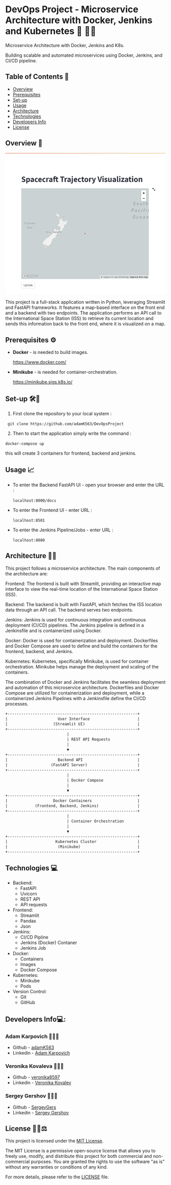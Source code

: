 # DevOps Project - Microservice Architecture with Docker, Jenkins and Kubernetes 🐍 🐳🐋

Microservice Architecture with Docker, Jenkins and K8s.

Building scalable and automated microservices using Docker, Jenkins, and CI/CD pipeline.

## Table of Contents 📖

- [Overview](#overview)
- [Prerequisites](#prerequisites)
- [Set-up](#set-up)
- [Usage](#usage)
- [Architecture](#architecture)
- [Technologies](#technologies)
- [Developers Info](#developers-info)
- [License](#license)

## Overview 👀
![Image Description](assets\SpcTrjVis.png)

This project is a full-stack application written in Python, leveraging Streamlit and FastAPI frameworks. It features a map-based interface on the front end and a backend with two endpoints. The application performs an API call to the International Space Station (ISS) to retrieve its current location and sends this information back to the front end, where it is visualized on a map.

## Prerequisites ⚙️

- <b>Docker</b> - is needed to build images.

    https://www.docker.com/

- <b>Minikube</b> - is needed for container-orchestration.

    https://minikube.sigs.k8s.io/

##  Set-up 🛠🧰

1. First clone the repository to your local system :

``` git clone https://github.com/adamK563/DevOpsProject```

2. Then to start the application simply write the command : 

``` docker-compose up ```

this will create 3 containers for frontend, backend and jenkins.

## Usage 📈

- To enter the Backend FastAPI UI - open your browser and enter the URL : 

   ``` localhost:8000/docs ```

- To enter the Frontend UI - enter URL : 

   ``` localhost:8501 ```

- To enter the Jenkins Pipeline/Jobs - enter URL : 

    ``` localhost:8080 ```

## Architecture 👷🏽

This project follows a microservice architecture. The main components of the architecture are:

Frontend: The frontend is built with Streamlit, providing an interactive map interface to view the real-time location of the International Space Station (ISS).

Backend: The backend is built with FastAPI, which fetches the ISS location data through an API call. The backend serves two endpoints.

Jenkins: Jenkins is used for continuous integration and continuous deployment (CI/CD) pipelines. The Jenkins pipeline is defined in a Jenkinsfile and is containerized using Docker.

Docker: Docker is used for containerization and deployment. Dockerfiles and Docker Compose are used to define and build the containers for the frontend, backend, and Jenkins.

Kubernetes: Kubernetes, specifically Minikube, is used for container orchestration. Minikube helps manage the deployment and scaling of the containers.

The combination of Docker and Jenkins facilitates the seamless deployment and automation of this microservice architecture. Dockerfiles and Docker Compose are utilized for containerization and deployment, while a containerized Jenkins Pipelines with a Jenkinsfile define the CI/CD processes.

```
+---------------------------------------------------------+
|                      User Interface                     |
|                    (Streamlit UI)                       |
+---------------------------------------------------------+
                           |
                           | REST API Requests
                           |
                           ▼
+---------------------------------------------------------+
|                      Backend API                        |
|                   (FastAPI Server)                      |
+---------------------------------------------------------+
                           |
                           | Docker Compose
                           |
                           ▼
+---------------------------------------------------------+
|                    Docker Containers                    |
|            (Frontend, Backend, Jenkins)                 |
+---------------------------------------------------------+
                           |
                           | Container Orchestration
                           |
                           ▼
+---------------------------------------------------------+
|                     Kubernetes Cluster                  |
|                      (Minikube)                         |
+---------------------------------------------------------+
```

## Technologies 💻

- Backend:
  - FastAPI
  - Uvicorn
  - REST API
  - API requests  
- Frontend:
  - Streamlit
  - Pandas
  - Json 
- Jenkins:
  - CI/CD Pipline
  - Jenkins (Docker) Contaner 
  - Jenkins Job
- Docker:
  - Containers
  - Images
  - Docker Compose
- Kubernetes:
  - Minikube
  - Pods
- Version Control:
  - Git
  - GitHub

## Developers Info💻:

### Adam Karpovich 👨🏼‍💻
- Github - [adamK563](https://github.com/adamK563)
- Linkedin - [Adam Karpovich](https://www.linkedin.com/in/adam-karpovich-26038a206/)
        
### Veronika Kovaleva 👩🏽‍💻
- Github - [veronika8597](https://github.com/veronika8597)
- Linkedin - [Veronika Kovalev](https://www.linkedin.com/in/veronika-kovalev-5a2a40178/)

### Sergey Gershov 🧑🏽‍💻
- Github - [SergeyGers](https://github.com/SergeyGers)
- Linkedin - [Sergey Gershov](https://www.linkedin.com/in/sergey-gershov-591370175/)

## License 👌🏽⚖️

This project is licensed under the [MIT License](LICENSE).

The MIT License is a permissive open-source license that allows you to freely use, modify, and distribute this project for both commercial and non-commercial purposes. You are granted the rights to use the software "as is" without any warranties or conditions of any kind.

For more details, please refer to the [LICENSE](LICENSE) file.


